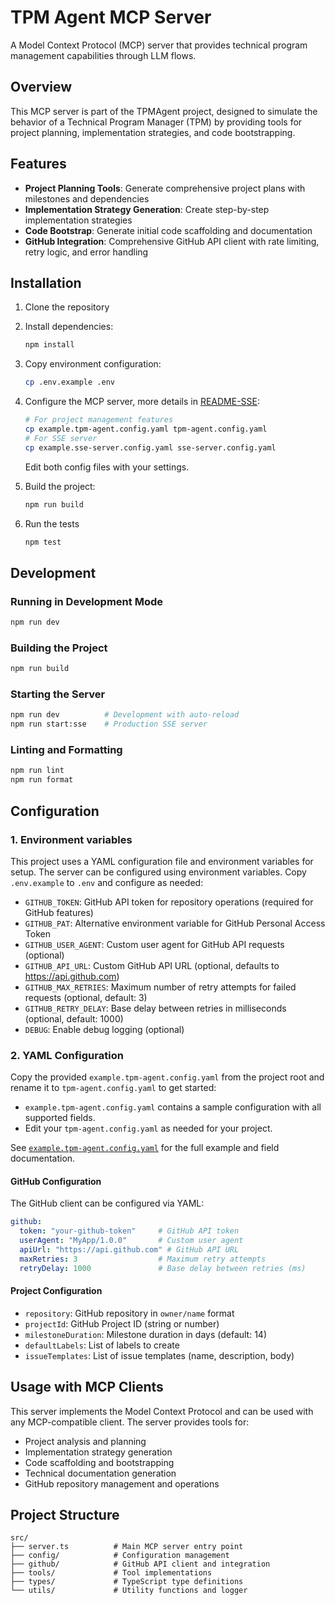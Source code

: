 # TPM Agent MCP Server

A Model Context Protocol (MCP) server that provides technical program management capabilities through LLM flows.

## Overview

This MCP server is part of the TPMAgent project, designed to simulate the behavior of a Technical Program Manager (TPM) by providing tools for project planning, implementation strategies, and code bootstrapping.

## Features

- **Project Planning Tools**: Generate comprehensive project plans with milestones and dependencies
- **Implementation Strategy Generation**: Create step-by-step implementation strategies
- **Code Bootstrap**: Generate initial code scaffolding and documentation
- **GitHub Integration**: Comprehensive GitHub API client with rate limiting, retry logic, and error handling

## Installation

1. Clone the repository
2. Install dependencies:
   ```bash
   npm install
   ```

3. Copy environment configuration:
   ```bash
   cp .env.example .env
   ```

4. Configure the MCP server, more details in [README-SSE](./README-SSE.md):
   ```bash
   # For project management features
   cp example.tpm-agent.config.yaml tpm-agent.config.yaml
   # For SSE server
   cp example.sse-server.config.yaml sse-server.config.yaml
   ```
   Edit both config files with your settings.

5. Build the project:
   ```bash
   npm run build
   ```
6. Run the tests
   ```bash
   npm test
   ```

## Development

### Running in Development Mode

```bash
npm run dev
```

### Building the Project

```bash
npm run build
```

### Starting the Server

```bash
npm run dev          # Development with auto-reload
npm run start:sse    # Production SSE server
```

### Linting and Formatting

```bash
npm run lint
npm run format
```

## Configuration

### 1. Environment variables

This project uses a YAML configuration file and environment variables for setup. The server can be configured using environment variables. Copy `.env.example` to `.env` and configure as needed:

- `GITHUB_TOKEN`: GitHub API token for repository operations (required for GitHub features)
- `GITHUB_PAT`: Alternative environment variable for GitHub Personal Access Token
- `GITHUB_USER_AGENT`: Custom user agent for GitHub API requests (optional)
- `GITHUB_API_URL`: Custom GitHub API URL (optional, defaults to https://api.github.com)
- `GITHUB_MAX_RETRIES`: Maximum number of retry attempts for failed requests (optional, default: 3)
- `GITHUB_RETRY_DELAY`: Base delay between retries in milliseconds (optional, default: 1000)
- `DEBUG`: Enable debug logging (optional)

### 2. YAML Configuration

Copy the provided `example.tpm-agent.config.yaml` from the project root and rename it to `tpm-agent.config.yaml` to get started:

- `example.tpm-agent.config.yaml` contains a sample configuration with all supported fields.
- Edit your `tpm-agent.config.yaml` as needed for your project.

See [`example.tpm-agent.config.yaml`](./example.tpm-agent.config.yaml) for the full example and field documentation.

#### GitHub Configuration

The GitHub client can be configured via YAML:

```yaml
github:
  token: "your-github-token"     # GitHub API token
  userAgent: "MyApp/1.0.0"       # Custom user agent
  apiUrl: "https://api.github.com" # GitHub API URL
  maxRetries: 3                  # Maximum retry attempts
  retryDelay: 1000               # Base delay between retries (ms)
```

#### Project Configuration

- `repository`: GitHub repository in `owner/name` format
- `projectId`: GitHub Project ID (string or number)
- `milestoneDuration`: Milestone duration in days (default: 14)
- `defaultLabels`: List of labels to create
- `issueTemplates`: List of issue templates (name, description, body)

## Usage with MCP Clients

This server implements the Model Context Protocol and can be used with any MCP-compatible client. The server provides tools for:

- Project analysis and planning
- Implementation strategy generation
- Code scaffolding and bootstrapping
- Technical documentation generation
- GitHub repository management and operations

## Project Structure

```
src/
├── server.ts          # Main MCP server entry point
├── config/            # Configuration management
├── github/            # GitHub API client and integration
├── tools/             # Tool implementations
├── types/             # TypeScript type definitions
└── utils/             # Utility functions and logger
```
